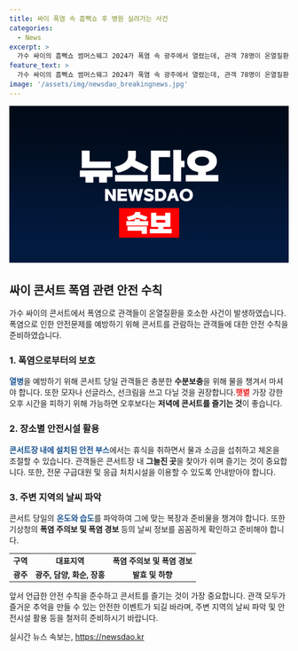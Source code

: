 ```yaml
---
title: 싸이 폭염 속 흠뻑쇼 후 병원 실려가는 사건
categories:
  - News
excerpt: >
  가수 싸이의 흠뻑쇼 썸머스웨그 2024가 폭염 속 광주에서 열렸는데, 관객 78명이 온열질환 증세를 호소해 현장 처치를 받았고 4명은 병원으로 옮겨졌다. 행사는 31.3도의 체감온도에서 진행됐으며, 폭염 주의보가 발령된 상황에서의 공연으로, 안전사고는 발생하지 않았다.
feature_text: >
  가수 싸이의 흠뻑쇼 썸머스웨그 2024가 폭염 속 광주에서 열렸는데, 관객 78명이 온열질환 증세를 호소해 현장 처치를 받았고 4명은 병원으로 옮겨졌다. 행사는 31.3도의 체감온도에서 진행됐으며, 폭염 주의보가 발령된 상황에서의 공연으로, 안전사고는 발생하지 않았다.
image: '/assets/img/newsdao_breakingnews.jpg'
---
```


<p><img src="/assets/img/newsdao_breakingnews.jpg" alt="firstkoreanews 속보" /></p>

<h2 data-ke-size="size26">싸이 콘서트 폭염 관련 안전 수칙</h2>

<p data-ke-size="size16">가수 싸이의 콘서트에서 폭염으로 관객들이 온열질환을 호소한 사건이 발생하였습니다. 폭염으로 인한 안전문제를 예방하기 위해 콘서트를 관람하는 관객들에 대한 안전 수칙을 준비하였습니다.</p>

<h3>1. 폭염으로부터의 보호</h3>

<p data-ke-size="size16"><b><span style="color: #1a5490;">열병</span></b>을 예방하기 위해 콘서트 당일 관객들은 충분한 <b>수분보충</b>을 위해 물을 챙겨서 마셔야 합니다. 또한 모자나 선글라스, 선크림을 쓰고 다닐 것을 권장합니다.<b><span style="color: #ee2323;">햇볕</span></b> 가장 강한 오후 시간을 피하기 위해 가능하면 오후보다는 <b>저녁에 콘서트를 즐기는 것</b>이 좋습니다.</p>

<h3>2. 장소별 안전시설 활용</h3>

<p data-ke-size="size16"><b><span style="color: #1a5490;">콘서트장 내에 설치된 안전 부스</span></b>에서는 휴식을 취하면서 물과 소금을 섭취하고 체온을 조절할 수 있습니다. 관객들은 콘서트장 내 <b>그늘진 곳</b>을 찾아가 쉬며 즐기는 것이 중요합니다. 또한, 전문 구급대원 및 응급 처치시설을 이용할 수 있도록 안내받아야 합니다.</p>

<h3>3. 주변 지역의 날씨 파악</h3>

<p data-ke-size="size16">콘서트 당일의 <b><span style="color: #1a5490;">온도와 습도</span></b>를 파악하여 그에 맞는 복장과 준비물을 챙겨야 합니다. 또한 기상청의 <b>폭염 주의보 및 폭염 경보</b> 등의 날씨 정보를 꼼꼼하게 확인하고 준비해야 합니다.</p>

<table>
    <tbody>
        <tr>
            <td style="text-align: center; height: 17px;"><b>구역</b></td>
            <td style="text-align: center; height: 17px;"><b>대표지역</b></td>
            <td style="text-align: center; height: 17px;"><b>폭염 주의보 및 폭염 경보</b></td>
        </tr>
        <tr>
            <td style="text-align: center; height: 17px;"><b>광주</b></td>
            <td style="text-align: center; height: 17px;"><b>광주, 담양, 화순, 장흥</b></td>
            <td style="text-align: center; height: 17px;"><b>발효 및 하향</b></td>
        </tr>
    </tbody>
</table>

<p data-ke-size="size16">앞서 언급한 안전 수칙을 준수하고 콘서트를 즐기는 것이 가장 중요합니다. 관객 모두가 즐거운 추억을 만들 수 있는 안전한 이벤트가 되길 바라며, 주변 지역의 날씨 파악 및 안전시설 활용 등을 철저히 준비하시기 바랍니다.</p>
실시간 뉴스 속보는, <a href="https://newsdao.kr" rel="dofollow">https://newsdao.kr</a>


